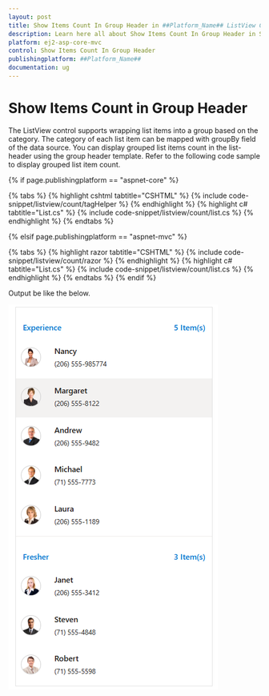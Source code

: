 ```yaml
---
layout: post
title: Show Items Count In Group Header in ##Platform_Name## ListView Control
description: Learn here all about Show Items Count In Group Header in Syncfusion ##Platform_Name## ListView control of Syncfusion Essential JS 2 and more.
platform: ej2-asp-core-mvc
control: Show Items Count In Group Header
publishingplatform: ##Platform_Name##
documentation: ug
---
```


# Show Items Count in Group Header

The ListView control supports wrapping list items into a group based on the category. The category of each list item can be mapped with groupBy field of the data source. You can display grouped list items count in the list-header using the group header template. Refer to the following code sample to display grouped list item count.

{% if page.publishingplatform == "aspnet-core" %}

{% tabs %}
{% highlight cshtml tabtitle="CSHTML" %}
{% include code-snippet/listview/count/tagHelper %}
{% endhighlight %}
{% highlight c# tabtitle="List.cs" %}
{% include code-snippet/listview/count/list.cs %}
{% endhighlight %}
{% endtabs %}

{% elsif page.publishingplatform == "aspnet-mvc" %}

{% tabs %}
{% highlight razor tabtitle="CSHTML" %}
{% include code-snippet/listview/count/razor %}
{% endhighlight %}
{% highlight c# tabtitle="List.cs" %}
{% include code-snippet/listview/count/list.cs %}
{% endhighlight %}
{% endtabs %}
{% endif %}

Output be like the below.

![ListView - Item count in Group Header](../images/item-count.png)